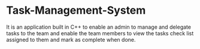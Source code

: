 # Task-Management-System
It is an application built in C++ to enable an admin to manage and delegate tasks to the team and enable the team members to view the tasks check list assigned to them and mark as complete when done.
